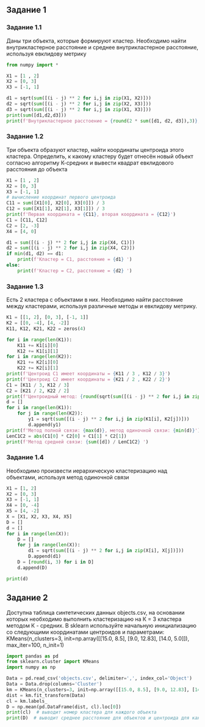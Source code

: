 ## Задание 1
### Задание 1.1
Даны три объекта, которые формируют кластер. Необходимо найти внутрикластерное расстояние и среднее внутрикластерное расстояние, используя евклидову метрику
```python
from numpy import *

X1 = [1 , 2]
X2 = [0, 3]
X3 = [-1, 1]

d1 = sqrt(sum([(i - j) ** 2 for i,j in zip(X1, X2)]))
d2 = sqrt(sum([(i - j) ** 2 for i,j in zip(X2, X3)]))
d3 = sqrt(sum([(i - j) ** 2 for i,j in zip(X1, X3)]))
print(sum([d1,d2,d3]))
print(f'Внутрикластерное расстоение = {round(2 * sum([d1, d2, d3]),3)}, Среднее расстояние = {round(2 * sum([d1, d2, d3]) / 3, 3)}')
```

### Задание 1.2
Три объекта образуют кластер, найти координаты центроида этого кластера. Определить, к какому кластеру будет отнесён новый объект согласно алгоритму К-средних и вывести квадрат евклидового расстояния до объекта
```python
X1 = [1 , 2]
X2 = [0, 3]
X3 = [-1, 1]
# вычисление координат первого центроида
C11 = sum([X1[0], X2[0], X3[0]]) / 3
C12 = sum([X1[1], X2[1], X3[1]]) / 3
print(f'Первая координата = {C11}, вторая координата = {C12}')
C1 = [C11, C12]
C2 = [2, -3]
X4 = [4, 0]

d1 = sum([(i - j) ** 2 for i,j in zip(X4, C1)])
d2 = sum([(i - j) ** 2 for i,j in zip(X4, C2)])
if min(d1, d2) == d1:
    print(f'Кластер = C1, расстояние = {d1} ')
else:
    print(f'Кластер = C2, расстояние = {d2} ')
```

### Задание 1.3
Есть 2 кластера с объектами в них. Необходимо найти расстояние между кластерами, используя различные методы и евклидову метрику.
```python
K1 = [[1, 2], [0, 3], [-1, 1]]
K2 = [[0, -4], [4, -2]]
K11, K12, K21, K22 = zeros(4)

for i in range(len(K1)):
    K11 += K1[i][0]
    K12 += K1[i][1]
for i in range(len(K2)):
    K21 += K2[i][0]
    K22 += K2[i][1]
print(f'Центроид С1 имеет координаты = {K11 / 3 , K12 / 3}')
print(f'Центроид С2 имеет координаты = {K21 / 2 , K22 / 2}')
C1 = [K11 / 3, K12 / 3]
C2 = [K21 / 2, K22 / 2]
print(f'Центроидный метод: {round(sqrt(sum([(i - j) ** 2 for i,j in zip(C1, C2)])), 3)}')
d = []
for i in range(len(K1)):
    for j in range(len(K2)):
        y1 = sqrt(sum([(i - j) ** 2 for i,j in zip(K1[i], K2[j])]))
        d.append(y1)
print(f'Метод полной связи: {max(d)}, метод одиночной связи: {min(d)}')
LenC1C2 = abs(C1[0] * C2[0] + C1[1] * C2[1])
print(f'Метод средней связи: {sum([d]) / LenC1C2} ')
```

### Задание 1.4
Необходимо произвести иерархическую кластеризацию над объектами, используя метод одиночной связи
```python
X1 = [1, 2]
X2 = [0, 3]
X3 = [-1, 1]
X4 = [0, -4]
X5 = [4, -2]
X = [X1, X2, X3, X4, X5]
D = []
d = []
for i in range(len(X)):
    D = []
    for j in range(len(X)):
        d1 = sqrt(sum([(i - j) ** 2 for i,j in zip(X[i], X[j])]))
        D.append(d1)
    D = [round(i, 3) for i in D]
    d.append(D)

print(d)
```

## Задание 2
Доступна таблица синтетических данных objects.csv, на основании которых необходимо выполнить кластеризацию на К = 3 кластера методом К - средних.
В sklearn используйте начальную инициализацию со следующими координатами центроидов и параметрами:
KMeans(n_clusters=3, init=np.array([[15.0, 8.5], [9.0, 12.83], [14.0, 5.0]]), max_iter=100, n_init=1)

```python
import pandas as pd
from sklearn.cluster import KMeans
import numpy as np

Data = pd.read_csv('objects.csv', delimiter=',', index_col='Object')
Data = Data.drop(columns='Cluster')
km = KMeans(n_clusters=3, init=np.array([[15.0, 8.5], [9.0, 12.83], [14.0, 5.0]]), max_iter=100, n_init=1)
dist = km.fit_transform(Data)
cl = km.labels_
D = np.mean(pd.DataFrame(dist, cl).loc[0])
print(cl)  # выводит номер кластера для каждого объекта
print(D)  # выводит среднее расстояние для объектов и центроида для каждого кластера

```